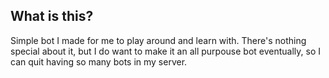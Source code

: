 ## What is this? ##
Simple bot I made for me to play around and learn with. There's nothing special about it, but I do want to make it an all purpouse bot eventually, so I can quit having so many bots in my server.
